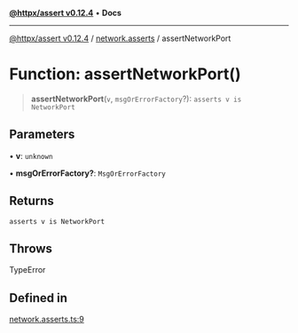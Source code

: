 [**@httpx/assert v0.12.4**](../../README.md) • **Docs**

***

[@httpx/assert v0.12.4](../../README.md) / [network.asserts](../README.md) / assertNetworkPort

# Function: assertNetworkPort()

> **assertNetworkPort**(`v`, `msgOrErrorFactory`?): `asserts v is NetworkPort`

## Parameters

• **v**: `unknown`

• **msgOrErrorFactory?**: `MsgOrErrorFactory`

## Returns

`asserts v is NetworkPort`

## Throws

TypeError

## Defined in

[network.asserts.ts:9](https://github.com/belgattitude/httpx/blob/9d56eb57739de47a2eced4122ffa042138007013/packages/assert/src/network.asserts.ts#L9)
